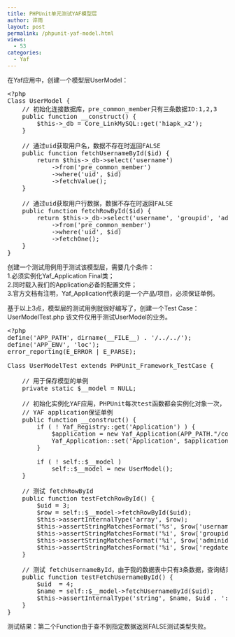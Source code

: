 ```yaml
---
title: PHPUnit单元测试YAF模型层
author: 谇雨
layout: post
permalink: /phpunit-yaf-model.html
views:
  - 53
categories:
  - Yaf
---
```

在Yaf应用中，创建一个模型层UserModel：

<pre class="lang:php decode:true">&lt;?php
Class UserModel {
    // 初始化连接数据库，pre_common_member只有三条数据ID:1,2,3
    public function __construct() {
        $this-&gt;_db = Core_LinkMySQL::get('hiapk_x2');
    }

    // 通过uid获取用户名，数据不存在时返回FALSE
    public function fetchUsernameById($id) {
        return $this-&gt;_db-&gt;select('username')
            -&gt;from('pre_common_member')
            -&gt;where('uid', $id)
            -&gt;fetchValue();
    }

    // 通过uid获取用户行数据，数据不存在时返回FALSE
    public function fetchRowById($id) {
        return $this-&gt;_db-&gt;select('username', 'groupid', 'adminid', 'regdate')
            -&gt;from('pre_common_member')
            -&gt;where('uid', $id)
            -&gt;fetchOne();
    }
}</pre>

<!--more-->

创建一个测试用例用于测试该模型层，需要几个条件：  
1.必须实例化Yaf_Application Final类；  
2.同时载入我们的Application必备的配置文件；  
3.官方文档有注明，Yaf_Application代表的是一个产品/项目，必须保证单例。

基于以上3点，模型层的测试用例就很好编写了，创建一个Test Case：UserModelTest.php 该文件仅用于测试UserModel的业务。

<pre class="lang:php decode:true">&lt;?php
define('APP_PATH', dirname(__FILE__) . '/../../');
define('APP_ENV', 'loc');
error_reporting(E_ERROR | E_PARSE);

Class UserModelTest extends PHPUnit_Framework_TestCase {

    // 用于保存模型的单例
    private static $__model = NULL;

    // 初始化实例化YAF应用，PHPUnit每次test函数都会实例化对象一次，
    // YAF application保证单例
    public function __construct() {
        if ( ! Yaf_Registry::get('Application') ) {
            $application = new Yaf_Application(APP_PATH."/config/application.ini", APP_ENV);
            Yaf_Application::set('Application', $application);
        }

        if ( ! self::$__model )
            self::$__model = new UserModel();
    }

    // 测试 fetchRowById
    public function testFetchRowById() {
        $uid = 3;
        $row = self::$__model-&gt;fetchRowById($uid);
        $this-&gt;assertInternalType('array', $row);
        $this-&gt;assertStringMatchesFormat('%s', $row['username']);
        $this-&gt;assertStringMatchesFormat('%i', $row['groupid']);
        $this-&gt;assertStringMatchesFormat('%i', $row['adminid']);
        $this-&gt;assertStringMatchesFormat('%i', $row['regdate']);
    }

    // 测试 fetchUsernameById，由于我的数据表中只有3条数据，查询结果如果不存在是返回FALSE
    public function testFetchUsernameById() {
        $uid  = 4;
        $name = self::$__model-&gt;fetchUsernameById($uid);
        $this-&gt;assertInternalType('string', $name, $uid . ':' . gettype($name) );
    }
}</pre>

测试结果：第二个Function由于查不到指定数据返回FALSE测试类型失败。  
[<img class="alignnone size-full wp-image-948" title="TestYafModel" src="http://www.crackedzone.com/wp-content/uploads/2014/01/TestYafModel.jpg" alt="" />][1]

 [1]: http://www.crackedzone.com/wp-content/uploads/2014/01/TestYafModel.jpg